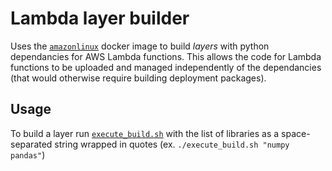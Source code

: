 # Lambda layer builder

Uses the [`amazonlinux`](https://hub.docker.com/_/amazonlinux) docker image to build *layers* with python dependancies for AWS Lambda functions.
This allows the code for Lambda functions to be uploaded and managed independently of the dependancies (that would otherwise require building deployment packages).

## Usage

To build a layer run [`execute_build.sh`](./execute_build.sh) with the list of libraries as a space-separated string wrapped in quotes (ex. `./execute_build.sh "numpy pandas"`)
